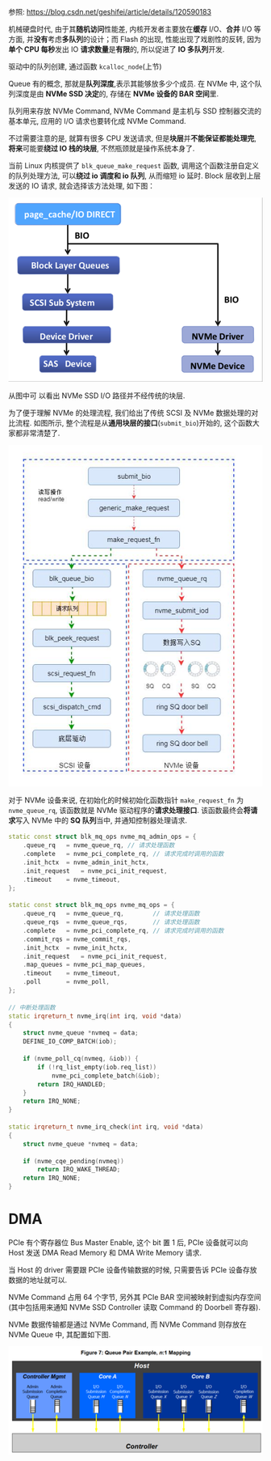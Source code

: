 





参照: https://blog.csdn.net/geshifei/article/details/120590183

机械硬盘时代, 由于其**随机访问**性能差, 内核开发者主要放在**缓存** I/O、**合并** I/O 等方面, 并**没有**考虑**多队列**的设计；而 Flash 的出现, 性能出现了戏剧性的反转, 因为**单个 CPU 每秒**发出 IO **请求数量**是**有限**的, 所以促进了 **IO 多队列**开发.

驱动中的队列创建, 通过函数 `kcalloc_node`(上节)

Queue 有的概念, 那就是**队列深度**,表示其能够放多少个成员. 在 NVMe 中, 这个队列深度是由 **NVMe SSD 决定**的, 存储在 **NVMe 设备的 BAR 空间**里.

队列用来存放 NVMe Command, NVMe Command 是主机与 SSD 控制器交流的基本单元, 应用的 I/O 请求也要转化成 NVMe Command.

不过需要注意的是, 就算有很多 CPU 发送请求, 但是**块层**并**不能保证都能处理完**, **将来**可能要**绕过 IO 栈的块层**, 不然瓶颈就是操作系统本身了.

当前 Linux 内核提供了 `blk_queue_make_request` 函数, 调用这个函数注册自定义的队列处理方法, 可以**绕过 io 调度和 io 队列**, 从而缩短 io 延时. Block 层收到上层发送的 IO 请求, 就会选择该方法处理, 如下图：

![2023-03-16-21-10-20.png](./images/2023-03-16-21-10-20.png)

从图中可 以看出 NVMe SSD I/O 路径并不经传统的块层.










为了便于理解 NVMe 的处理流程, 我们给出了传统 SCSI 及 NVMe 数据处理的对比流程. 如图所示, 整个流程是从**通用块层的接口**(`submit_bio`)开始的, 这个函数大家都非常清楚了.

![2023-02-09-21-45-27.png](./images/2023-02-09-21-45-27.png)

对于 NVMe 设备来说, 在初始化的时候初始化函数指针 `make_request_fn` 为 `nvme_queue_rq`, 该函数就是 NVMe 驱动程序的**请求处理接口**. 该函数最终会**将请求**写入 NVMe 中的 **SQ 队列**当中, 并通知控制器处理请求.

```cpp
static const struct blk_mq_ops nvme_mq_admin_ops = {
	.queue_rq	= nvme_queue_rq, // 请求处理函数
	.complete	= nvme_pci_complete_rq, // 请求完成时调用的函数
	.init_hctx	= nvme_admin_init_hctx,
	.init_request	= nvme_pci_init_request,
	.timeout	= nvme_timeout,
};

static const struct blk_mq_ops nvme_mq_ops = {
	.queue_rq	= nvme_queue_rq,        // 请求处理函数
	.queue_rqs	= nvme_queue_rqs,       // 请求处理函数
	.complete	= nvme_pci_complete_rq, // 请求完成时调用的函数
	.commit_rqs	= nvme_commit_rqs,
	.init_hctx	= nvme_init_hctx,
	.init_request	= nvme_pci_init_request,
	.map_queues	= nvme_pci_map_queues,
	.timeout	= nvme_timeout,
	.poll		= nvme_poll,
};

// 中断处理函数
static irqreturn_t nvme_irq(int irq, void *data)
{
	struct nvme_queue *nvmeq = data;
	DEFINE_IO_COMP_BATCH(iob);

	if (nvme_poll_cq(nvmeq, &iob)) {
		if (!rq_list_empty(iob.req_list))
			nvme_pci_complete_batch(&iob);
		return IRQ_HANDLED;
	}
	return IRQ_NONE;
}

static irqreturn_t nvme_irq_check(int irq, void *data)
{
	struct nvme_queue *nvmeq = data;

	if (nvme_cqe_pending(nvmeq))
		return IRQ_WAKE_THREAD;
	return IRQ_NONE;
}
```




# DMA

PCIe 有个寄存器位 Bus Master Enable, 这个 bit 置 1 后, PCIe 设备就可以向 Host 发送 DMA Read Memory 和 DMA Write Memory 请求.

当 Host 的 driver 需要跟 PCIe 设备传输数据的时候, 只需要告诉 PCIe 设备存放数据的地址就可以.

NVMe Command 占用 64 个字节, 另外其 PCIe BAR 空间被映射到虚拟内存空间(其中包括用来通知 NVMe SSD Controller 读取 Command 的 Doorbell 寄存器).

NVMe 数据传输都是通过 NVMe Command, 而 NVMe Command 则存放在 NVMe Queue 中, 其配置如下图.

![2023-03-16-22-03-20.png](./images/2023-03-16-22-03-20.png)

